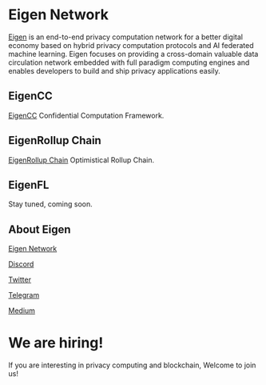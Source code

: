 # Eigen Network 

[Eigen](https://www.ieigen.com/) is an end-to-end privacy computation network for a better digital economy based on hybrid privacy computation protocols and AI federated machine learning. Eigen focuses on providing a cross-domain valuable data circulation network embedded with full paradigm computing engines and enables developers to build and ship privacy applications easily. 

## EigenCC
[EigenCC](./cc) Confidential Computation Framework.

## EigenRollup Chain
[EigenRollup Chain](./l2) Optimistical Rollup Chain.

## EigenFL
Stay tuned, coming soon.

## About Eigen
[Eigen Network](https://www.ieigen.com/)

[Discord](https://discord.gg/CkzGRuKwWU)

[Twitter](https://twitter.com/Eigen_Network)

[Telegram](https://t.me/Eigen_Network)

[Medium](https://medium.com/@iEigen)

# We are hiring!

If you are interesting in privacy computing and blockchain, Welcome to join us!
